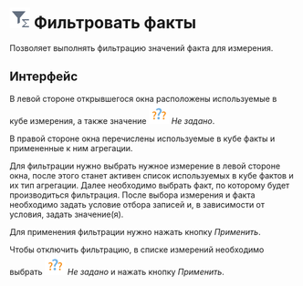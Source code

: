 # ![Фильтровать факты](../../images/icons/cube/cases/case-filter_default.svg) Фильтровать факты

Позволяет выполнять фильтрацию значений факта для измерения.

## Интерфейс

В левой стороне открывшегося окна расположены используемые в кубе измерения, а также значение ![Количество-Факт](../../images/icons/datatype_18/none_default.svg) *Не задано*.

В правой стороне окна перечислены используемые в кубе факты и примененные к ним агрегации.

Для фильтрации нужно выбрать нужное измерение в левой стороне окна, после этого станет активен список используемых в кубе фактов и их тип агрегации. Далее необходимо выбрать факт, по которому будет производиться фильтрация. После выбора измерения и факта необходимо задать условие отбора записей и, в зависимости от условия, задать значение(я).

Для применения фильтрации нужно нажать кнопку *Применить*.

Чтобы отключить фильтрацию, в списке измерений необходимо выбрать ![Количество-Факт](../../images/icons/datatype_18/none_default.svg) *Не задано* и нажать кнопку *Применить*.
